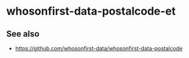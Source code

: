 # whosonfirst-data-postalcode-et

## See also

* https://github.com/whosonfirst-data/whosonfirst-data-postalcode
